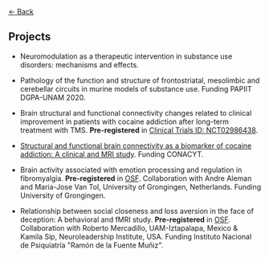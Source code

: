 [<- Back](index.md)

## Projects

* Neuromodulation as a therapeutic intervention in substance use disorders: mechanisms and effects. 

* Pathology of the function and structure of frontostriatal, mesolimbic and cerebellar circuits in murine models of substance use. Funding PAPIIT DGPA-UNAM 2020.

* Brain structural and functional connectivity changes related to clinical improvement in patients with cocaine addiction after long-term treatment with TMS. **Pre-registered** in [Clinical Trials ID: NCT02986438](https://clinicaltrials.gov/ct2/show/NCT02986438). 
	
* [Structural and functional brain connectivity as a biomarker of cocaine addiction: A clinical and MRI study](http://pure.au.dk/portal/en/projects/structural-and-functional-brain-connectivity-as-a-biomarker-of-cocaine-addiction-a-clinical-and-mri-study(80b68ff9-5f03-4a99-90b2-df166ed9ccda).html). Funding CONACYT.
* Brain activity associated with emotion processing and regulation in fibromyalgia. **Pre-registered** in [OSF](https://osf.io/eqzvn/). Collaboration with Andre Aleman and Maria-Jose Van Tol, University of Grongingen, Netherlands.  Funding University of Grongingen.* Relationship between social closeness and loss aversion in the face of deception: A behavioral and fMRI study. **Pre-registered** in [OSF](https://osf.io/gg5yg/). Collaboration with Roberto Mercadillo, UAM-Iztapalapa, Mexico & Kamila Sip, Neuroleadership Institute, USA. Funding Instituto Nacional de Psiquiatría "Ramón de la Fuente Muñiz".